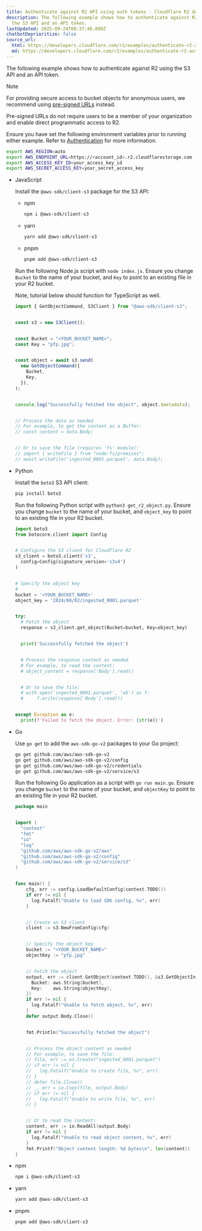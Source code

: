 ```yaml
---
title: Authenticate against R2 API using auth tokens · Cloudflare R2 docs
description: The following example shows how to authenticate against R2 using
  the S3 API and an API token.
lastUpdated: 2025-09-24T08:37:46.000Z
chatbotDeprioritize: false
source_url:
  html: https://developers.cloudflare.com/r2/examples/authenticate-r2-auth-tokens/
  md: https://developers.cloudflare.com/r2/examples/authenticate-r2-auth-tokens/index.md
---
```


The following example shows how to authenticate against R2 using the S3 API and an API token.

Note

For providing secure access to bucket objects for anonymous users, we recommend using [pre-signed URLs](https://developers.cloudflare.com/r2/api/s3/presigned-urls/) instead.

Pre-signed URLs do not require users to be a member of your organization and enable direct programmatic access to R2.

Ensure you have set the following environment variables prior to running either example. Refer to [Authentication](https://developers.cloudflare.com/r2/api/tokens/) for more information.

```sh
export AWS_REGION=auto
export AWS_ENDPOINT_URL=https://<account_id>.r2.cloudflarestorage.com
export AWS_ACCESS_KEY_ID=your_access_key_id
export AWS_SECRET_ACCESS_KEY=your_secret_access_key
```

* JavaScript

  Install the `@aws-sdk/client-s3` package for the S3 API:

  * npm

    ```sh
    npm i @aws-sdk/client-s3
    ```

  * yarn

    ```sh
    yarn add @aws-sdk/client-s3
    ```

  * pnpm

    ```sh
    pnpm add @aws-sdk/client-s3
    ```

  Run the following Node.js script with `node index.js`. Ensure you change `Bucket` to the name of your bucket, and `Key` to point to an existing file in your R2 bucket.

  Note, tutorial below should function for TypeScript as well.

  ```javascript
  import { GetObjectCommand, S3Client } from "@aws-sdk/client-s3";


  const s3 = new S3Client();


  const Bucket = "<YOUR_BUCKET_NAME>";
  const Key = "pfp.jpg";


  const object = await s3.send(
    new GetObjectCommand({
      Bucket,
      Key,
    }),
  );


  console.log("Successfully fetched the object", object.$metadata);


  // Process the data as needed
  // For example, to get the content as a Buffer:
  // const content = data.Body;


  // Or to save the file (requires 'fs' module):
  // import { writeFile } from "node:fs/promises";
  // await writeFile('ingested_0001.parquet', data.Body);
  ```

* Python

  Install the `boto3` S3 API client:

  ```sh
  pip install boto3
  ```

  Run the following Python script with `python3 get_r2_object.py`. Ensure you change `bucket` to the name of your bucket, and `object_key` to point to an existing file in your R2 bucket.

  ```python
  import boto3
  from botocore.client import Config


  # Configure the S3 client for Cloudflare R2
  s3_client = boto3.client('s3',
    config=Config(signature_version='s3v4')
  )


  # Specify the object key
  #
  bucket = '<YOUR_BUCKET_NAME>'
  object_key = '2024/08/02/ingested_0001.parquet'


  try:
    # Fetch the object
    response = s3_client.get_object(Bucket=bucket, Key=object_key)


    print('Successfully fetched the object')


    # Process the response content as needed
    # For example, to read the content:
    # object_content = response['Body'].read()


    # Or to save the file:
    # with open('ingested_0001.parquet', 'wb') as f:
    #     f.write(response['Body'].read())


  except Exception as e:
    print(f'Failed to fetch the object. Error: {str(e)}')
  ```

* Go

  Use `go get` to add the `aws-sdk-go-v2` packages to your Go project:

  ```sh
  go get github.com/aws/aws-sdk-go-v2
  go get github.com/aws/aws-sdk-go-v2/config
  go get github.com/aws/aws-sdk-go-v2/credentials
  go get github.com/aws/aws-sdk-go-v2/service/s3
  ```

  Run the following Go application as a script with `go run main.go`. Ensure you change `bucket` to the name of your bucket, and `objectKey` to point to an existing file in your R2 bucket.

  ```go
  package main


  import (
    "context"
    "fmt"
    "io"
    "log"
    "github.com/aws/aws-sdk-go-v2/aws"
    "github.com/aws/aws-sdk-go-v2/config"
    "github.com/aws/aws-sdk-go-v2/service/s3"
  )


  func main() {
      cfg, err := config.LoadDefaultConfig(context.TODO())
      if err != nil {
        log.Fatalf("Unable to load SDK config, %v", err)
      }


      // Create an S3 client
      client := s3.NewFromConfig(cfg)


      // Specify the object key
      bucket := "<YOUR_BUCKET_NAME>"
      objectKey := "pfp.jpg"


      // Fetch the object
      output, err := client.GetObject(context.TODO(), &s3.GetObjectInput{
        Bucket: aws.String(bucket),
        Key:    aws.String(objectKey),
      })
      if err != nil {
        log.Fatalf("Unable to fetch object, %v", err)
      }
      defer output.Body.Close()


      fmt.Println("Successfully fetched the object")


      // Process the object content as needed
      // For example, to save the file:
      // file, err := os.Create("ingested_0001.parquet")
      // if err != nil {
      //   log.Fatalf("Unable to create file, %v", err)
      // }
      // defer file.Close()
      // _, err = io.Copy(file, output.Body)
      // if err != nil {
      //   log.Fatalf("Unable to write file, %v", err)
      // }


      // Or to read the content:
      content, err := io.ReadAll(output.Body)
      if err != nil {
        log.Fatalf("Unable to read object content, %v", err)
      }
      fmt.Printf("Object content length: %d bytes\n", len(content))
  }
  ```

* npm

  ```sh
  npm i @aws-sdk/client-s3
  ```

* yarn

  ```sh
  yarn add @aws-sdk/client-s3
  ```

* pnpm

  ```sh
  pnpm add @aws-sdk/client-s3
  ```
